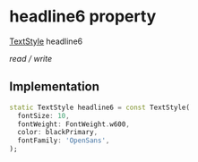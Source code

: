 


# headline6 property







[TextStyle](https://api.flutter.dev/flutter/painting/TextStyle-class.html) headline6
  
_<span class="feature">read / write</span>_






## Implementation

```dart
static TextStyle headline6 = const TextStyle(
  fontSize: 10,
  fontWeight: FontWeight.w600,
  color: blackPrimary,
  fontFamily: 'OpenSans',
);
```







